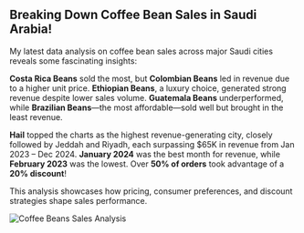 ## Breaking Down Coffee Bean Sales in Saudi Arabia!

My latest data analysis on coffee bean sales across major Saudi cities reveals some fascinating insights:

**Costa Rica Beans** sold the most, but **Colombian Beans** led in revenue due to a higher unit price.
**Ethiopian Beans**, a luxury choice, generated strong revenue despite lower sales volume.
**Guatemala Beans** underperformed, while **Brazilian Beans**—the most affordable—sold well but brought in the least revenue.

**Hail** topped the charts as the highest revenue-generating city, closely followed by Jeddah and Riyadh, each surpassing $65K in revenue from Jan 2023 – Dec 2024.
**January 2024** was the best month for revenue, while **February 2023** was the lowest.
Over **50% of orders** took advantage of a **20% discount**!

This analysis showcases how pricing, consumer preferences, and discount strategies shape sales performance. 


![Coffee Beans Sales Analysis](https://github.com/user-attachments/assets/87f2400a-de22-4eb0-858f-a76ef07b511d)
